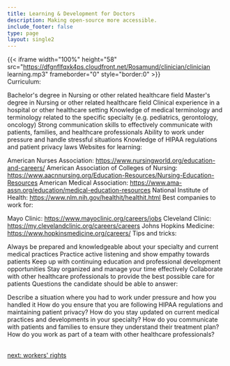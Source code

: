 ```yaml
---
title: Learning & Development for Doctors
description: Making open-source more accessible.
include_footer: false
type: page
layout: single2
---
```


{{< iframe width="100%" height="58" src="https://dfgnflfqxk4ps.cloudfront.net/Rosamund/clinician/clinician learning.mp3" frameborder="0" style="border:0" >}}<br>
Curriculum:

Bachelor's degree in Nursing or other related healthcare field
Master's degree in Nursing or other related healthcare field
Clinical experience in a hospital or other healthcare setting
Knowledge of medical terminology and terminology related to the specific specialty (e.g. pediatrics, gerontology, oncology)
Strong communication skills to effectively communicate with patients, families, and healthcare professionals
Ability to work under pressure and handle stressful situations
Knowledge of HIPAA regulations and patient privacy laws
Websites for learning:

American Nurses Association: https://www.nursingworld.org/education-and-careers/
American Association of Colleges of Nursing: https://www.aacnnursing.org/Education-Resources/Nursing-Education-Resources
American Medical Association: https://www.ama-assn.org/education/medical-education-resources
National Institute of Health: https://www.nlm.nih.gov/healthit/healthit.html
Best companies to work for:

Mayo Clinic: https://www.mayoclinic.org/careers/jobs
Cleveland Clinic: https://my.clevelandclinic.org/careers/careers
Johns Hopkins Medicine: https://www.hopkinsmedicine.org/careers/
Tips and tricks:

Always be prepared and knowledgeable about your specialty and current medical practices
Practice active listening and show empathy towards patients
Keep up with continuing education and professional development opportunities
Stay organized and manage your time effectively
Collaborate with other healthcare professionals to provide the best possible care for patients
Questions the candidate should be able to answer:

Describe a situation where you had to work under pressure and how you handled it
How do you ensure that you are following HIPAA regulations and maintaining patient privacy?
How do you stay updated on current medical practices and developments in your specialty?
How do you communicate with patients and families to ensure they understand their treatment plan?
How do you work as part of a team with other healthcare professionals?

<br>
<a href="https://workdojos.com/clinician/rights">next: workers' rights</a>
</p>